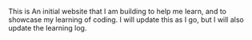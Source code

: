 This is An initial website that I am building to help me learn, and to showcase 
my learning of coding. I will update this as I go, but I will also update the 
learning log.
